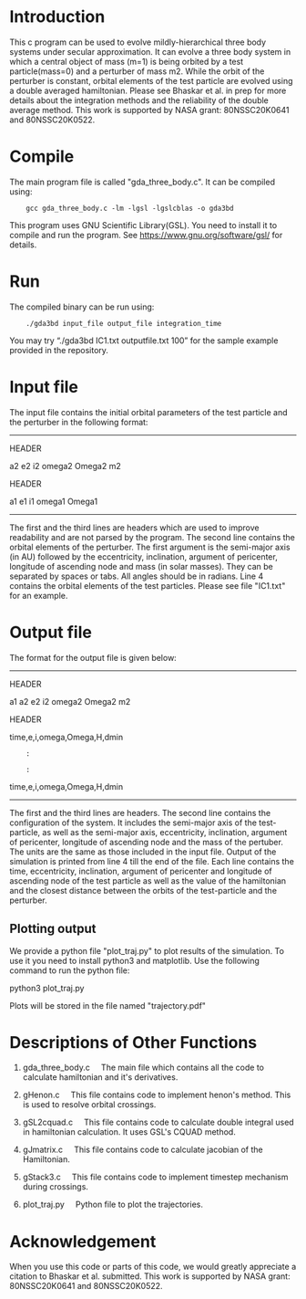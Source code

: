 # Introduction

This c program can be used to evolve mildly-hierarchical three body systems under secular approximation. It can evolve a three body system in which a central object of mass (m=1) is being orbited by a test particle(mass=0) and a perturber of mass m2. While the orbit of the perturber is constant, orbital elements of the test particle are evolved using a double averaged hamiltonian. Please see Bhaskar et al. in prep for more details about the integration methods and the reliability of the double average method. This work is supported by NASA grant: 80NSSC20K0641 and 80NSSC20K0522.

# Compile

The main program file is called  "gda_three_body.c". It can be compiled using:

		gcc gda_three_body.c -lm -lgsl -lgslcblas -o gda3bd
                
This program uses GNU Scientific Library(GSL). You need to install it to compile and run the program. See https://www.gnu.org/software/gsl/ for details. 

# Run

The compiled binary can be run using:

		./gda3bd input_file output_file integration_time
                
You may try “./gda3bd IC1.txt outputfile.txt 100” for the sample example provided in the repository.
		
# Input file		

The input file contains the initial orbital parameters of the test particle and the perturber in the following format:

---
HEADER
        
a2	e2	i2	omega2	Omega2	m2
        
HEADER
        
a1	e1	i1	omega1	Omega1

---
The first and the third lines are headers which are used to improve readability and are not parsed by the program. The second line contains the orbital elements of the perturber. The first argument is the semi-major axis (in AU) followed by the eccentricity, inclination, argument of pericenter, longitude of ascending node and mass (in solar masses). They can be separated by spaces or tabs. All angles should be in radians. Line 4 contains the orbital elements of the test particles. Please see file "IC1.txt" for an example. 


# Output file

The format for the output file is given below:

---
HEADER
        
a1	a2	e2	i2	omega2	Omega2	m2
        
HEADER
        
time,e,i,omega,Omega,H,dmin
        
		:
                
		:
                
time,e,i,omega,Omega,H,dmin
        
---
The first and the third lines are headers. The second line contains the configuration of the system. It includes the semi-major axis of the test-particle, as well as the semi-major axis, eccentricity, inclination, argument of pericenter, longitude of ascending node and the mass of the pertuber. The units are the same as those included in the input file. Output of the simulation is printed from line 4 till the end of the file. Each line contains the time, eccentricity, inclination, argument of pericenter and longitude of ascending node of the test particle as well as the value of the hamiltonian and the closest distance between the orbits of the test-particle and the perturber.  

## Plotting output
We provide a python file "plot_traj.py" to plot results of the simulation. To use it you need to install python3 and matplotlib. Use the following command to run the python file:

python3 plot_traj.py <output filename>
        
Plots will be stored in the file named "trajectory.pdf"



# Descriptions of Other Functions

1. gda_three_body.c
  &nbsp;&nbsp;&nbsp;&nbsp;The main file which contains all the code to calculate hamiltonian and it's derivatives.
  
2. gHenon.c
  &nbsp;&nbsp;&nbsp;&nbsp;This file contains code to implement henon's method. This is used to resolve orbital crossings.
  
3. gSL2cquad.c
  &nbsp;&nbsp;&nbsp;&nbsp;This file contains code to calculate double integral used in hamiltonian calculation. It uses GSL's CQUAD method.
  
4. gJmatrix.c
  &nbsp;&nbsp;&nbsp;&nbsp;This file contains code to calculate jacobian of the Hamiltonian.
  
5. gStack3.c
  &nbsp;&nbsp;&nbsp;&nbsp;This file contains code to implement timestep mechanism during crossings.
  
6. plot_traj.py
  &nbsp;&nbsp;&nbsp;&nbsp;Python file to plot the trajectories.

# Acknowledgement
When you use this code or parts of this code, we would greatly appreciate a citation to Bhaskar et al. submitted. This work is supported by NASA grant: 80NSSC20K0641 and 80NSSC20K0522.

